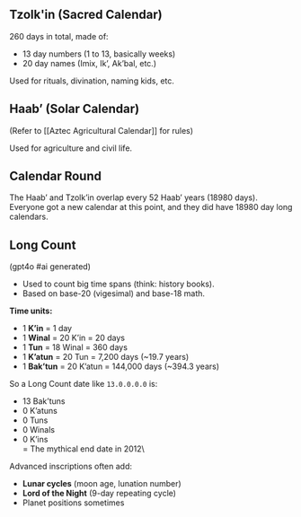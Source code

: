 ## Tzolk'in (Sacred Calendar)

260 days in total, made of:

 - 13 day numbers (1 to 13, basically weeks)
 - 20 day names (Imix, Ik’, Ak’bal, etc.)

Used for rituals, divination, naming kids, etc.

## Haab’ (Solar Calendar)

(Refer to [[Aztec Agricultural Calendar]] for rules)

Used for agriculture and civil life.

## Calendar Round

The Haab’ and Tzolk’in overlap every 52 Haab’ years (18980 days). Everyone got a new calendar at this point, and they did have 18980 day long calendars.

## Long Count

(gpt4o #ai generated)

- Used to count big time spans (think: history books).
- Based on base-20 (vigesimal) and base-18 math.

**Time units:**
- 1 **K’in** = 1 day
- 1 **Winal** = 20 K’in = 20 days
- 1 **Tun** = 18 Winal = 360 days
- 1 **K’atun** = 20 Tun = 7,200 days (~19.7 years)
- 1 **Bak’tun** = 20 K’atun = 144,000 days (~394.3 years)

So a Long Count date like `13.0.0.0.0` is:

- 13 Bak’tuns
- 0 K’atuns
- 0 Tuns
- 0 Winals
- 0 K’ins  
= The mythical end date in 2012\

Advanced inscriptions often add:

- **Lunar cycles** (moon age, lunation number)
- **Lord of the Night** (9-day repeating cycle)
- Planet positions sometimes

